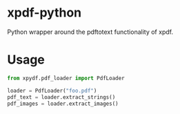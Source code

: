 # xpdf-python
Python wrapper around the pdftotext functionality of xpdf.

# Usage

```python
from xpydf.pdf_loader import PdfLoader

loader = PdfLoader("foo.pdf")
pdf_text = loader.extract_strings()
pdf_images = loader.extract_images()
```
